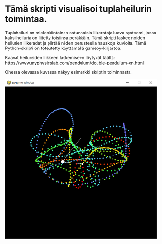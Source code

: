 # Tämä skripti visualisoi tuplaheilurin toimintaa.
Tuplaheiluri on mielenkiintoinen satunnaisia liikeratoja luova systeemi, jossa kaksi heiluria on liitetty toisiinsa peräkkäin.
Tämä skripti laskee noiden heilurien liikeradat ja piirtää niiden perusteella hauskoja kuvioita. Tämä Python-skripti on toteutetty käyttämällä gamepy-kirjastoa.

Kaavat heilureiden liikkeen laskemiseen löytyvät täältä: https://www.myphysicslab.com/pendulum/double-pendulum-en.html

Ohessa olevassa kuvassa näkyy esimerkki skriptin toiminnasta.

<img width="500" alt="lissajous example" src="https://github.com/Jibulii/Projects/blob/master/Fun/Double%20pendulum/double_pendulum_example.png">